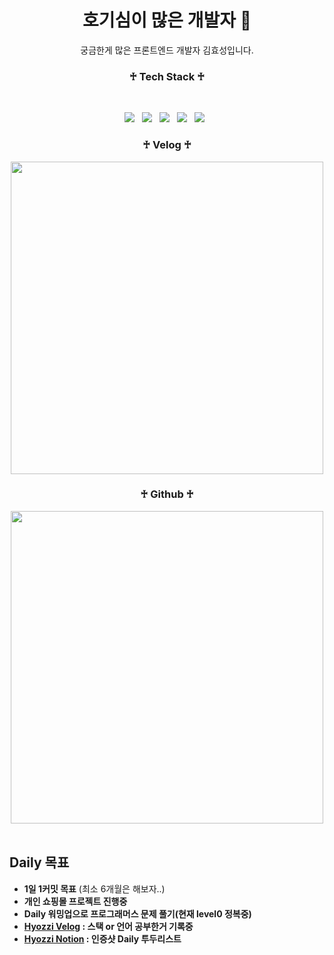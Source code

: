 

 <h1 align="center">호기심이 많은 개발자 👋</h1>
 <p align="center">궁금한게 많은 프론트엔드 개발자 김효성입니다.
<h3 align="center"><b>♰ Tech Stack ♰</b></h3>
<br>

<p align="center">
<img src="https://img.shields.io/badge/HTML5-E34F26?style=flat-square&logo=HTML5&logoColor=white"/></a> &nbsp
<img src="https://img.shields.io/badge/CSS3-1572B6?style=flat-square&logo=CSS3&logoColor=white"/></a> &nbsp
<img src="https://img.shields.io/badge/JavaScript-F7DF1E?style=flat-square&logo=JavaScript&logoColor=white"/></a> &nbsp
<img src="https://img.shields.io/badge/Node.js-339933?style=flat-square&logo=Node.js&logoColor=white"/></a> &nbsp
<img src="https://img.shields.io/badge/react-444444?style=flat-square&logo=react&logoColor=white"/></a> &nbsp
<!-- <img src="https://img.shields.io/badge/Android-3DDC84?style=flat-square&logo=Android&logoColor=white"/></a> &nbsp -->

</p>


<h3 align="center"><b>♰ Velog ♰</b></h3>

<div align="center">

 <a href="https://velog.io/@gytjdwlwhs"><img src="https://velog-readme-stats.vercel.app/api?name=gytjdwlwhs" width="500" > </a>
<h3 align="center"><b>♰ Github ♰</b></h3>
  <a href="https://github.com/hyozzi92/github-readme-stats" ><img src="https://github-readme-stats.vercel.app/api?username=hyozzi92" width="500" > </a>


 


</div>
<br>

## Daily 목표 
 - **1일 1커밋 목표** (최소 6개월은 해보자..)
- **개인 쇼핑몰 프로젝트 진행중**
- **Daily 워밍업으로 프로그래머스 문제 풀기(현재 level0 정복중)**
- **[Hyozzi Velog](https://velog.io/@gytjdwlwhs) : 스택 or 언어 공부한거 기록중**
- **[Hyozzi Notion](https://www.notion.so/Daily-To-do-List-5348b1dbd01c43cd9d8d84b4fec586aa) : 인증샷 Daily 투두리스트**
